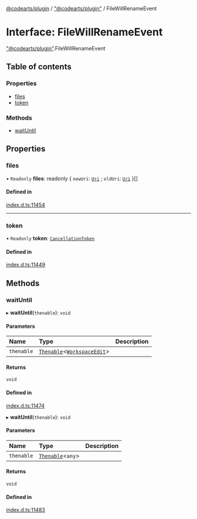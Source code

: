 [@codearts/plugin](../README.md) / ["@codearts/plugin"](../modules/_codearts_plugin_.md) / FileWillRenameEvent

# Interface: FileWillRenameEvent

["@codearts/plugin"](../modules/_codearts_plugin_.md).FileWillRenameEvent

## Table of contents

### Properties

- [files](codearts_plugin_.FileWillRenameEvent.md#files)
- [token](codearts_plugin_.FileWillRenameEvent.md#token)

### Methods

- [waitUntil](codearts_plugin_.FileWillRenameEvent.md#waituntil)

## Properties

### files

• `Readonly` **files**: readonly { `newUri`: [`Uri`](../classes/codearts_plugin_.Uri.md) ; `oldUri`: [`Uri`](../classes/codearts_plugin_.Uri.md)  }[]

#### Defined in

[index.d.ts:11454](https://github.com/huaweicloud/cloudide-plugin-api/blob/a4193a8/index.d.ts#L11454)

___

### token

• `Readonly` **token**: [`CancellationToken`](codearts_plugin_.CancellationToken.md)

#### Defined in

[index.d.ts:11449](https://github.com/huaweicloud/cloudide-plugin-api/blob/a4193a8/index.d.ts#L11449)

## Methods

### waitUntil

▸ **waitUntil**(`thenable`): `void`

#### Parameters

| Name | Type | Description |
| :------ | :------ | :------ |
| `thenable` | [`Thenable`](Thenable.md)<[`WorkspaceEdit`](../classes/codearts_plugin_.WorkspaceEdit.md)\> |  |

#### Returns

`void`

#### Defined in

[index.d.ts:11474](https://github.com/huaweicloud/cloudide-plugin-api/blob/a4193a8/index.d.ts#L11474)

▸ **waitUntil**(`thenable`): `void`

#### Parameters

| Name | Type | Description |
| :------ | :------ | :------ |
| `thenable` | [`Thenable`](Thenable.md)<`any`\> |  |

#### Returns

`void`

#### Defined in

[index.d.ts:11483](https://github.com/huaweicloud/cloudide-plugin-api/blob/a4193a8/index.d.ts#L11483)
